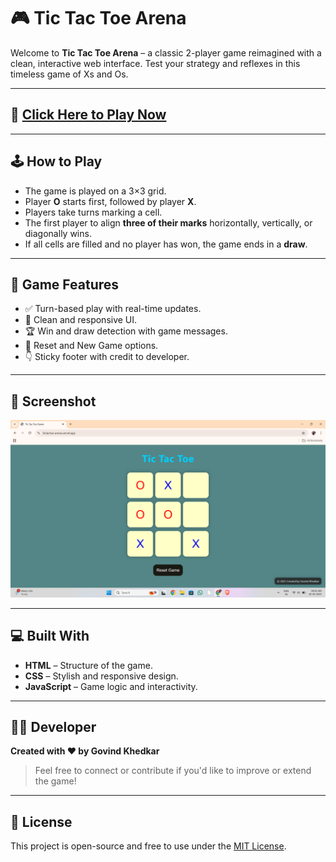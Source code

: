 # 🎮 Tic Tac Toe Arena

Welcome to **Tic Tac Toe Arena** – a classic 2-player game reimagined with a clean, interactive web interface. Test your strategy and reflexes in this timeless game of Xs and Os.

---

## 🔗 [Click Here to Play Now](https://tictactoe-arena.vercel.app/)

---

## 🕹️ How to Play

- The game is played on a 3×3 grid.
- Player **O** starts first, followed by player **X**.
- Players take turns marking a cell.
- The first player to align **three of their marks** horizontally, vertically, or diagonally wins.
- If all cells are filled and no player has won, the game ends in a **draw**.

---

## 🧠 Game Features

- ✅ Turn-based play with real-time updates.
- 🎨 Clean and responsive UI.
- 🏆 Win and draw detection with game messages.
- 🔁 Reset and New Game options.
- 👇 Sticky footer with credit to developer.

---

## 📸 Screenshot

![Tic Tac Toe Arena Screenshot](./Screenshot%202025-05-20%20094253.png)

---

## 💻 Built With

- **HTML** – Structure of the game.
- **CSS** – Stylish and responsive design.
- **JavaScript** – Game logic and interactivity.

---

## 👨‍💻 Developer

**Created with ❤️ by Govind Khedkar**

> Feel free to connect or contribute if you'd like to improve or extend the game!

---

## 📜 License

This project is open-source and free to use under the [MIT License](LICENSE).

